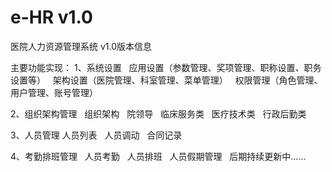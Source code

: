 # e-HR v1.0
医院人力资源管理系统 v1.0版本信息

主要功能实现：
1、系统设置
   应用设置（参数管理、奖项管理、职称设置、职务设置等）
   架构设置（医院管理、科室管理、菜单管理）
   权限管理（角色管理、用户管理、账号管理）
   
2、组织架构管理
   组织架构
   院领导
   临床服务类
   医疗技术类
   行政后勤类
   
3、人员管理
   人员列表
   人员调动
   合同记录
   
4、考勤排班管理
   人员考勤
   人员排班
   人员假期管理
   
后期持续更新中......
